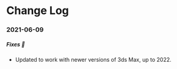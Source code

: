 # Change Log

### 2021-06-09

##### Fixes :wrench:
* Updated to work with newer versions of 3ds Max, up to 2022.